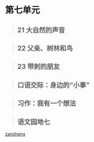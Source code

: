 # 第七单元

<Ebook grade="xxyw3a" :pages="87" :paged="87" ></Ebook> 


> ## 21 大自然的声音

<Ebook grade="xxyw3a" :pages="88" :paged="90" ></Ebook> 


> ## 22 父亲、树林和鸟

<Ebook grade="xxyw3a" :pages="91" :paged="93" ></Ebook> 


> ## 23 带刺的朋友

<Ebook grade="xxyw3a" :pages="94" :paged="96" ></Ebook> 


> ## 口语交际：身边的“小事”

<Ebook grade="xxyw3a" :pages="97" :paged="97" ></Ebook> 


> ## 习作：我有一个想法

<Ebook grade="xxyw3a" :pages="98" :paged="98" ></Ebook> 


> ## 语文园地七

<Ebook grade="xxyw3a" :pages="99" :paged="100" ></Ebook> 


[zanshang](../res/zanshang.md ':include')